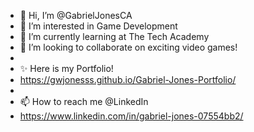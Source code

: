 - 👋 Hi, I’m @GabrielJonesCA
- 👀 I’m interested in Game Development
- 🌱 I’m currently learning at The Tech Academy 
- 💞️ I’m looking to collaborate on exciting video games!
- 
- ✨ Here is my Portfolio!
- https://gwjonesss.github.io/Gabriel-Jones-Portfolio/
- 
- 📫 How to reach me  @LinkedIn
- https://www.linkedin.com/in/gabriel-jones-07554bb2/
